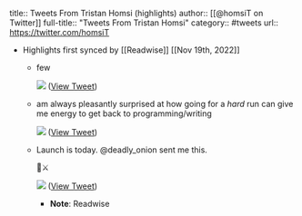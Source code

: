 title:: Tweets From Tristan Homsi (highlights)
author:: [[@homsiT on Twitter]]
full-title:: "Tweets From Tristan Homsi"
category:: #tweets
url:: https://twitter.com/homsiT

- Highlights first synced by [[Readwise]] [[Nov 19th, 2022]]
	- few 
	  
	  ![](https://pbs.twimg.com/media/E5lToFRXoAIvuE1.jpg) ([View Tweet](https://twitter.com/homsiT/status/1412251907968667651))
	- am always pleasantly surprised at how going for a _hard_ run can give me energy to get back to programming/writing 
	  
	  ![](https://pbs.twimg.com/media/E7W9T2MWEAUDPuV.jpg) ([View Tweet](https://twitter.com/homsiT/status/1420249408160026625))
	- Launch is today. @deadly_onion sent me this.
	  
	  🤞⚔️ 
	  
	  ![](https://pbs.twimg.com/media/E-xiF39WQAktj8k.jpg) ([View Tweet](https://twitter.com/homsiT/status/1435630679962816514))
		- **Note**: Readwise